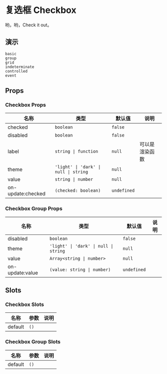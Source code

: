 # 复选框 Checkbox
哟，哟，Check it out。

## 演示
```demo
basic
group
grid
indeterminate
controlled
event
```

## Props
### Checkbox Props
|名称|类型|默认值|说明|
|-|-|-|-|
|checked|`boolean`|`false`||
|disabled|`boolean`|`false`||
|label|`string \| function`|`null`|可以是渲染函数|
|theme|`'light' \| 'dark' \| null \| string`|`null`||
|value|`string \| number`|`null`||
|on-update:checked|`(checked: boolean)`|`undefined`||

### Checkbox Group Props
|名称|类型|默认值|说明|
|-|-|-|-|
|disabled|`boolean`|`false`||
|theme|`'light' \| 'dark' \| null \| string`|`null`||
|value|`Array<string \| number>`|`null`||
|on-update:value|`(value: string \| number)`|`undefined`||

## Slots
### Checkbox Slots
|名称|参数|说明|
|-|-|-|
|default|`()`||

### Checkbox Group Slots
|名称|参数|说明|
|-|-|-|
|default|`()`||
